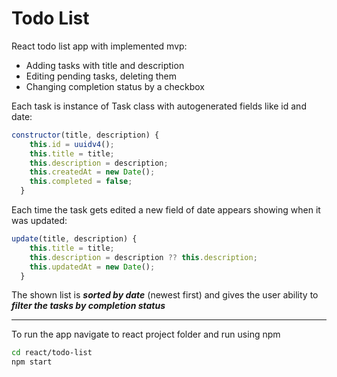 # Todo List

React todo list app with implemented mvp:

- Adding tasks with title and description
- Editing pending tasks, deleting them
- Changing completion status by a checkbox

Each task is instance of Task class with autogenerated fields like id and date:

```js
constructor(title, description) {
    this.id = uuidv4();
    this.title = title;
    this.description = description;
    this.createdAt = new Date();
    this.completed = false;
  }
```

Each time the task gets edited a new field of date appears showing when it was updated:

```js
update(title, description) {
    this.title = title;
    this.description = description ?? this.description;
    this.updatedAt = new Date();
  }
```

The shown list is ***sorted by date*** (newest first) and gives the user ability to ***filter the tasks by completion status***

---

To run the app navigate to react project folder and run using npm

```sh
cd react/todo-list
npm start
```
